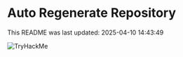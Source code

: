 # Auto Regenerate Repository

This README was last updated: 2025-04-10 14:43:49

 ![TryHackMe](https://tryhackme.com/badge/533634)